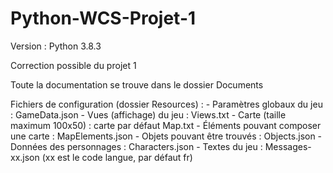 # Python-WCS-Projet-1

Version : Python 3.8.3

Correction possible du projet 1

Toute la documentation se trouve dans le dossier Documents

Fichiers de configuration (dossier Resources) :
    - Paramètres globaux du jeu : GameData.json
    - Vues (affichage) du jeu : Views.txt
    - Carte (taille maximum 100x50) : carte par défaut Map.txt
    - Éléments pouvant composer une carte : MapElements.json
    - Objets pouvant être trouvés : Objects.json
    - Données des personnages : Characters.json
    - Textes du jeu : Messages-xx.json (xx est le code langue, par défaut fr)
